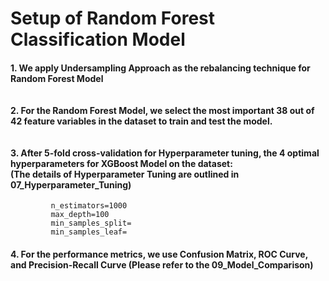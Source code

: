 # Setup of Random Forest Classification Model
#### 1. We apply Undersampling Approach as the rebalancing technique for Random Forest Model <br><br><br> 2. For the Random Forest Model, we select the most important 38 out of 42 feature variables in the dataset to train and test the model. <br><br><br> 3. After 5-fold cross-validation for Hyperparameter tuning, the 4 optimal hyperparameters for XGBoost Model on the dataset: <br> (The details of Hyperparameter Tuning are outlined in 07_Hyperparameter_Tuning)
             n_estimators=1000
             max_depth=100
             min_samples_split=
             min_samples_leaf=
            
#### 4. For the performance metrics, we use Confusion Matrix, ROC Curve, and Precision-Recall Curve (Please refer to the 09_Model_Comparison)
